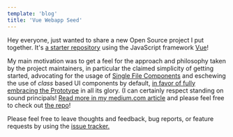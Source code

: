 ```yaml
---
template: 'blog'
title: 'Vue Webapp Seed'
---
```


<app-blog-post
  title='Vue Webapp Seed' 
  date='06.07.2017'
  image="/assets/blog-post-images/vue.png">
  
  <div>
    <p>Hey everyone, just wanted to share a new Open Source project I put together. It&apos;s <a href="https://github.com/thegreenhouseio/vue-webapp-seed" target="_blank" rel="noopener" @onclick="captureOutboundLink('https://github.com/thegreenhouseio/vue-webapp-seed'); return false;">a starter repository</a> using the JavaScript framework <a href="https://vuejs.org/" target="_blank" rel="noopener">Vue</a>!</p>
    <p>My main motivation was to get a feel for the approach and philosophy taken by the project maintainers, in particular the claimed simplicity of getting started, advocating for the usage of <a href="https://vuejs.org/v2/guide/single-file-components.html" target="_blank" rel="noopener" @onclick="captureOutboundLink('https://vuejs.org/v2/guide/single-file-components.html); return false;">Single File Components</a> and eschewing the use of <i>class</i> based UI components by default, <a href="https://github.com/vuejs/vue/issues/2371" target="_blank" rel="noopener" @onclick="captureOutboundLink('https://github.com/vuejs/vue/issues/2371'); return false;">in favor of fully embracing the Prototype</a> in all its glory.   (I can certainly respect standing on sound principals! <a href="https://medium.com/@thegreenhouseio/eyes-on-vue-7ee4fe808364" target="_blank" rel="noopener" @onclick="captureOutboundLink('https://medium.com/@thegreenhouseio/eyes-on-vue-7ee4fe808364'); return false;">Read more in my medium.com article</a> and please feel free to check out <a href="https://github.com/thegreenhouseio/vue-webapp-seed" target="_blank" rel="noopener" @onclick="captureOutboundLink('https://github.com/thegreenhouseio/vue-webapp-seed'); return false;">the repo</a>!</p>
    <p>Please feel free to leave thoughts and feedback, bug reports, or feature requests by using the <a href="https://github.com/thegreenhouseio/vue-webapp-seed/issues" target="_blank" rel="noopener" @onclick="captureOutboundLink('https://github.com/thegreenhouseio/vue-webapp-seed/issues'); return false;">issue tracker.</a></p>
  </div>
</app-blog-post>